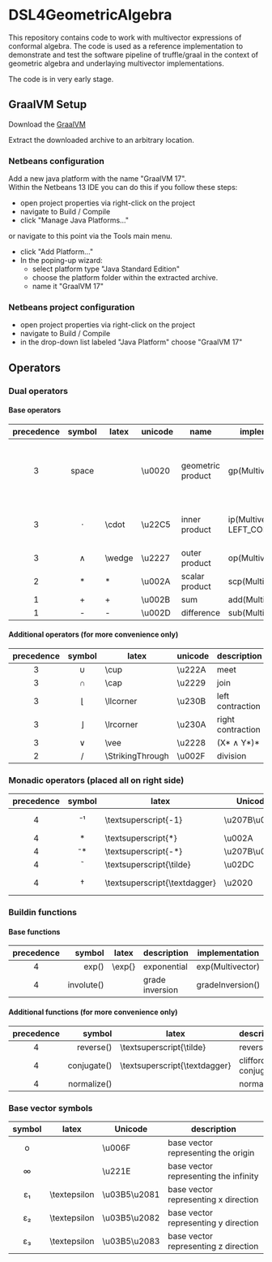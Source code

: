 # DSL4GeometricAlgebra

This repository contains code to work with multivector expressions of conformal algebra. The code is used as a reference implementation to demonstrate and test the software pipeline of truffle/graal in the context of geometric algebra and underlaying multivector implementations.

The code is in very early stage.

## GraalVM Setup
Download the [GraalVM](https://github.com/graalvm/graalvm-ce-builds/releases/download/vm-22.0.0.2/graalvm-ce-java17-linux-amd64-22.0.0.2.tar.gz)

Extract the downloaded archive to an arbitrary location.

### Netbeans configuration
Add a new java platform with the name "GraalVM 17". \
Within the Netbeans 13 IDE you can do this if you follow these steps:
- open project properties via right-click on the project
- navigate to Build / Compile
- click "Manage Java Platforms..."

or navigate to this point via the Tools main menu.

- click "Add Platform..."
- In the poping-up wizard:
  - select platform type "Java Standard Edition"
  - choose the platform folder within the extracted archive.
  - name it "GraalVM 17"

### Netbeans project configuration
- open project properties via right-click on the project
- navigate to Build / Compile
- in the drop-down list labeled "Java Platform" choose "GraalVM 17"

## Operators

### Dual operators
#### Base operators
| precedence | symbol | latex | unicode | name | implementation | hints |
| :--------: | :----: | ------- | ----- | ---- | -------------- | ----- |
| 3 | space  |  | \u0020 | geometric product | gp(Multivector) | Exactly one space character is interpreted as the operator. |
| 3 | &#8901;   | \cdot | \u22C5 | inner product | ip(Multivector, LEFT_CONTRACTION) | In the default configuration equal to left contraction. |
| 3 | &#8743; | \wedge | \u2227 | outer product | op(Multivector) | |
| 2 | &#42;  | * | \u002A | scalar product | scp(Multivector) | |
| 1 | &#43;  | + | \u002B | sum | add(Multivector) | |
| 1 | &#45; | - | \u002D| difference | sub(Multivector) | |

#### Additional operators (for more convenience only)
| precedence | symbol | latex | unicode | description | implementation |
| :--------: | :----: | ------- | ----- | ----------- | -------------- |
| 3 | &#8746;   | \cup  | \u222A | meet | meet(Multivector) |
| 3 | &#8745;   | \cap  | \u2229 | join | join(Multivector) |
| 3 | &#8970; | \llcorner | \u230B | left contraction | ip(Multivector, LEFT_CONTRACTION) |
| 3 | &#8971; | \lrcorner | \u230A | right contraction | ip(Multivector, RIGHT_CONTRACTION) |
| 3 | &#8744; | \vee | \u2228 | (X* &#8743; Y*)* | vee(Multivector) |
| 2 | &#47;  | \StrikingThrough | \u002F | division | div(Multivector) |

### Monadic operators (placed all on right side)
| precedence | symbol        | latex                         | Unicode      | description |
| :--------: | :-----------: | ----------------------------- | ------------ | ----------- |
| 4          | &#8315;&#185; | \textsuperscript{-1}          | \u207B\u00B9 | general inverse |
| 4          | *             | \textsuperscript{*}           | \u002A       | dual |
| 4          | &#8315;*      | \textsuperscript{-*}          | \u207B\u002A | undual |
| 4          | &#732;        | \textsuperscript{\tilde}      | \u02DC       | reverse |
| 4          | &#8224;       | \textsuperscript{\textdagger} | \u2020       | clifford conjugate |

### Buildin functions

#### Base functions
| precedence | symbol | latex | description | implementation |
| :--------: | ------:| ----- | ----------- | -------------- |
| 4 | exp()         | \exp{} | exponential | exp(Multivector) |
| 4 | involute()    |  | grade inversion | gradeInversion() |

#### Additional functions (for more convenience only)
| precedence | symbol | latex | description | implementation |
| :--------: | ------:| ----- | ----------- | -------------- |
| 4 | reverse()     |  \textsuperscript{\tilde} | reverse | reverse() |
| 4 | conjugate()   | \textsuperscript{\textdagger} | clifford conjugate | conjugate() |
| 4 | normalize()        | | normalize | unit() |

### Base vector symbols
| symbol        | latex         | Unicode      | description |
| :-----------: | ------------- | ------------ | ----------- |
| o             |               | \u006F       | base vector representing the origin |
| &#8734;       |               | \u221E       | base vector representing the infinity |
| &#949;&#8321; | \textepsilon  | \u03B5\u2081 | base vector representing x direction |
| &#949;&#8322; | \textepsilon  | \u03B5\u2082 | base vector representing y direction |
| &#949;&#8323; | \textepsilon  | \u03B5\u2083 | base vector representing z direction |
